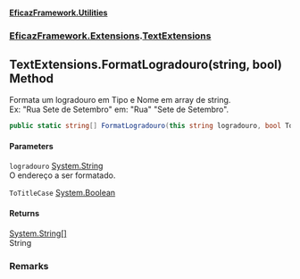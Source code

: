 #### [EficazFramework.Utilities](EficazFrameworkUtilities.md 'EficazFramework Utilities')
### [EficazFramework.Extensions](EficazFrameworkUtilities.md#EficazFramework_Extensions 'EficazFramework.Extensions').[TextExtensions](TextExtensions.md 'EficazFramework.Extensions.TextExtensions')
## TextExtensions.FormatLogradouro(string, bool) Method
Formata um logradouro em Tipo e Nome em array de string.  
Ex: "Rua Sete de Setembro" em: "Rua" "Sete de Setembro".  
```csharp
public static string[] FormatLogradouro(this string logradouro, bool ToTitleCase=true);
```
#### Parameters
<a name='EficazFramework_Extensions_TextExtensions_FormatLogradouro(string_bool)_logradouro'></a>
`logradouro` [System.String](https://docs.microsoft.com/en-us/dotnet/api/System.String 'System.String')  
O endereço a ser formatado.
  
<a name='EficazFramework_Extensions_TextExtensions_FormatLogradouro(string_bool)_ToTitleCase'></a>
`ToTitleCase` [System.Boolean](https://docs.microsoft.com/en-us/dotnet/api/System.Boolean 'System.Boolean')  
  
#### Returns
[System.String](https://docs.microsoft.com/en-us/dotnet/api/System.String 'System.String')[[]](https://docs.microsoft.com/en-us/dotnet/api/System.Array 'System.Array')  
String
### Remarks
